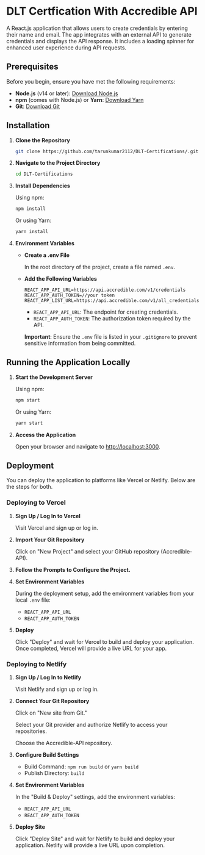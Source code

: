 
# DLT Certfication With Accredible API

A React.js application that allows users to create credentials by entering their name and email. The app integrates with an external API to generate credentials and displays the API response. It includes a loading spinner for enhanced user experience during API requests.

## Prerequisites

Before you begin, ensure you have met the following requirements:

- **Node.js** (v14 or later): [Download Node.js](https://nodejs.org/)
- **npm** (comes with Node.js) or **Yarn**: [Download Yarn](https://yarnpkg.com/)
- **Git**: [Download Git](https://git-scm.com/)

## Installation

1. **Clone the Repository**

   ```bash
   git clone https://github.com/tarunkumar2112/DLT-Certifications/.git
   ```

2. **Navigate to the Project Directory**

   ```bash
   cd DLT-Certifications
   ```

3. **Install Dependencies**

   Using npm:

   ```bash
   npm install
   ```

   Or using Yarn:

   ```bash
   yarn install
   ```

4. **Environment Variables**

   - **Create a .env File**

     In the root directory of the project, create a file named `.env`.

   - **Add the Following Variables**

     ```env
     REACT_APP_API_URL=https://api.accredible.com/v1/credentials
     REACT_APP_AUTH_TOKEN=//your token
     REACT_APP_LIST_URL=https://api.accredible.com/v1/all_credentials
     ```

     - `REACT_APP_API_URL`: The endpoint for creating credentials.
     - `REACT_APP_AUTH_TOKEN`: The authorization token required by the API.
     
     **Important**: Ensure the `.env` file is listed in your `.gitignore` to prevent sensitive information from being committed.

## Running the Application Locally

1. **Start the Development Server**

   Using npm:

   ```bash
   npm start
   ```

   Or using Yarn:

   ```bash
   yarn start
   ```

2. **Access the Application**

   Open your browser and navigate to [http://localhost:3000](http://localhost:3000).

## Deployment

You can deploy the application to platforms like Vercel or Netlify. Below are the steps for both.

### Deploying to Vercel

1. **Sign Up / Log In to Vercel**

   Visit Vercel and sign up or log in.

2. **Import Your Git Repository**

   Click on "New Project" and select your GitHub repository (Accredible-API).

3. **Follow the Prompts to Configure the Project.**

4. **Set Environment Variables**

   During the deployment setup, add the environment variables from your local `.env` file:

   - `REACT_APP_API_URL`
   - `REACT_APP_AUTH_TOKEN`

5. **Deploy**

   Click "Deploy" and wait for Vercel to build and deploy your application. Once completed, Vercel will provide a live URL for your app.

### Deploying to Netlify

1. **Sign Up / Log In to Netlify**

   Visit Netlify and sign up or log in.

2. **Connect Your Git Repository**

   Click on "New site from Git."

   Select your Git provider and authorize Netlify to access your repositories.

   Choose the Accredible-API repository.

3. **Configure Build Settings**

   - Build Command: `npm run build` or `yarn build`
   - Publish Directory: `build`

4. **Set Environment Variables**

   In the "Build & Deploy" settings, add the environment variables:

   - `REACT_APP_API_URL`
   - `REACT_APP_AUTH_TOKEN`

5. **Deploy Site**

   Click "Deploy Site" and wait for Netlify to build and deploy your application. Netlify will provide a live URL upon completion.
